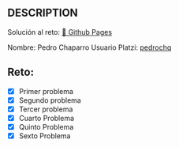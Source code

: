 ## DESCRIPTION

Solución al reto: [🚀 Github Pages](https://pchaparro.github.io/laboratorio-fakestore/)

Nombre: Pedro Chaparro
Usuario Platzi: [pedrochq](https://platzi.com/p/pedrochq/)

## Reto:

- [x] Primer problema
- [x] Segundo problema
- [x] Tercer problema
- [x] Cuarto Problema
- [x] Quinto Problema
- [x] Sexto Problema
